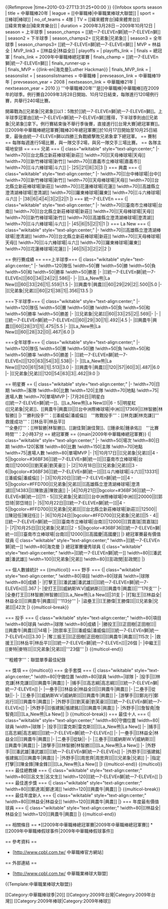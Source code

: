 {{Refimprove |time=2010-03-27T13:31:25+00:00 }}
{{Infobox sports season
| title 	= 中華職棒20年
| league 	= [[中華職棒|中華職業棒球大聯盟]]
| sport 	= [[棒球|棒球]]
| no_of_teams   = 4隊
| TV            = [[緯來體育台|緯來體育台]]<br>[[緯來育樂台|緯來育樂台]]
| duration 	= 2009年3月28日－2009年10月12日
| season 	= 上半球季
| season_champs = [[統一7-ELEVEn獅|統一7-ELEVEn獅]]
| season2 	= 下半球季
| season_champs2= [[兄弟象|兄弟象]]
| season3 	= 全年球季
| season_champs3= [[統一7-ELEVEn獅|統一7-ELEVEn獅]]
| MVP   = 林益全
| MVP_link3	= [[林益全|林益全]]
| playoffs 	=
| playoffs_link =
| finals 	= 總冠軍
| finals_link 	= 2009年中華職棒總冠軍賽
| finals_champ 	= [[統一7-ELEVEn獅|統一7-ELEVEn獅]]
| finals_runner-up = 	
| finals_MVP 	= {{link-en|海克曼|Luther Hackman}}
| finals_MVP_link = 
| seasonslist = 
| seasonslistnames = 中華職棒
| prevseason_link = 中華職棒19年
| prevseason_year = 2008
| nextseason_link = 中華職棒21年
| nextseason_year = 2010
}}
'''中華職棒20年'''是[[中華職棒|中華職棒]]在2009年的球季。例行賽自2009年3月28日開始、10月12日結束，每隊進行120場例行賽，共舉行240場比賽。

開幕戰為[[兄弟象|兄弟象]]以1：5敗於[[統一7-ELEVEn獅|統一7-ELEVEn獅]]。上半球季冠軍由[[統一7-ELEVEn獅|統一7-ELEVEn獅]]獲得，下半球季則由[[兄弟象|兄弟象]]拿下。例行賽結束後不舉行季後賽，直接進行[[台灣大賽|總冠軍賽]]。[[2009年中華職棒總冠軍賽|職棒20年總冠軍賽]]於10月17日開始至10月25日結束，最後由統一7-ELEVEn獅以四勝三負戰績擊敗兄弟象拿下總冠軍。
== 賽制 ==
每隊每週進行5場比賽，與一隊交手2場，與另一隊交手三場比賽。
== 各隊主場地安排 ==
=== 兄弟 ===
{| class="wikitable" style="text-align:center;"
|-
!width=70|[[台北縣立新莊棒球場|新莊]]
!width=70|[[天母棒球場|天母]]
!width=70|[[新竹棒球場|新竹]]
!width=70|[[嘉義市立棒球場|嘉義市]]
!width=70|[[斗六棒球場|斗六]]
|-
|25||21||8||3||3
|}
=== 興農 ===
{| class="wikitable" style="text-align:center;"
|-
!width=70|[[台中棒球場|台中]]
!width=70|[[新竹棒球場|新竹]]
!width=70|[[天母棒球場|天母]]
!width=70|[[台北縣立新莊棒球場|新莊]]
!width=70|[[花蓮棒球場|花蓮]]
!width=70|[[高雄縣立澄清湖棒球場|澄清湖]]
!width=70|[[羅東棒球場|羅東]]
!width=70|[[斗六棒球場|斗六]]
|-
|38||6||4||4||3||2||2||1
|}
=== 統一7-ELEVEn ===
{| class="wikitable" style="text-align:center;"
|-
!width=70|[[臺南市立棒球場|台南]]
!width=70|[[台北縣立新莊棒球場|新莊]]
!width=70|[[天母棒球場|天母]]
!width=70|[[新竹棒球場|新竹]]
!width=70|[[高雄縣立澄清湖棒球場|澄清湖]]
!width=70|[[斗六棒球場|斗六]]
|-
|45||6||5||2||1||1
|}
=== La New ===
{| class="wikitable" style="text-align:center;"
|-
!width=70|[[高雄縣立澄清湖棒球場|澄清湖]]
!width=70|[[台北縣立新莊棒球場|新莊]]
!width=70|[[天母棒球場|天母]]
!width=70|[[斗六棒球場|斗六]]
!width=70|[[羅東棒球場|羅東]]
!width=70|[[花蓮棒球場|花蓮]]
|-
|46||5||3||2||2||2
|}

== 例行賽成績 ==
===上半球季===
{| class="wikitable" style="text-align:center;"
|-
!width=120|隊伍
!width=50|賽
!width=50|勝
!width=50|負
!width=50|和
!width=50|勝率
!width=50|勝差
|-
|[[統一7-ELEVEn獅|統一7-ELEVEn]]||60||34||24||2||.586||-
|-
|[[La_New熊|La New]]||60||33||26||1||.559||1.5
|-
|[[興農牛|興農]]||60||29||29||2||.500||5.0
|-
|[[兄弟象|兄弟]]||60||21||38||1||.356||13.5
|}

===下半球季===
{| class="wikitable" style="text-align:center;"
|-
!width=120|隊伍
!width=50|賽
!width=50|勝
!width=50|負
!width=50|和
!width=50|勝率
!width=50|勝差
|-
|[[兄弟象|兄弟]]||60||33||25||2||.569||-
|-
|[[統一7-ELEVEn獅|統一7-ELEVEn]]||60||29||30||1||.492||4.5
|-
|[[興農牛|興農]]||60||28||31||1||.475||5.5
|-
|[[La_New熊|La New]]||60||28||32||0||.467||6.0
|}

===全年球季===
{| class="wikitable" style="text-align:center;"
|-
!width=120|隊伍
!width=50|賽
!width=50|勝
!width=50|負
!width=50|和
!width=50|勝率
!width=50|勝差
|-
|[[統一7-ELEVEn獅|統一7-ELEVEn]]||120||63||54||3||.538||-
|-
|[[La_New熊|La New]]||120||61||58||1||.513||3.0
|-
|[[興農牛|興農]]||120||57||60||3||.487||6.0
|-
|[[兄弟象|兄弟]]||120||54||63||3||.462||9.0
|}

== 明星賽 ==
{| class="wikitable" style="text-align:center;"
|-
!width=70|日期
!width=|客隊
!width=80|比數
!width=120|主隊
!width=70|地點
!width=75|進場人數
!width=70|單場MVP
|-
|7月26日||明星白<br>([[統一7-ELEVEn獅|統一]]、[[La_New熊|La New]])||6 - 5||明星紅<br>([[兄弟象|兄弟]]、[[興農牛|興農]])||[[台中洲際棒球場|中洲]]||17369||[[林智勝|林智勝]]
|}
'''勝利投手'''：[[潘威倫|潘威倫]]　'''敗戰投手'''：[[林克謙|林克謙]]'''　救援成功'''：[[林岳平|林岳平]]<br>
'''全壘打'''：[[林智勝|林智勝]]、[[謝佳賢|謝佳賢]]、[[鍾承佑|鍾承佑]]　'''比賽時間'''：2小時37分
== 總冠軍賽 ==
{{main|2009年中華職棒總冠軍賽}}
{| class="wikitable" style="text-align:center;"
|-
!width=50|場次
!width=80|日期
!width=120|客隊
!width=80|比數
!width=150|主隊
!width=70|地點
!width=75|進場人數
!width=80|單場MVP
|-
|1||10月17日||[[兄弟象|兄弟]]||4 - 5||bgcolor=#36BF36|[[統一7-ELEVEn獅|統一]]||[[臺南市立棒球場|台南]]||12000||[[劉芙豪|劉芙豪]]
|-
|2||10月18日||[[兄弟象|兄弟]]||3 - 6||bgcolor=#36BF36|[[統一7-ELEVEn獅|統一]]||[[斗六棒球場|斗六]]||13331||[[潘威倫|潘威倫]]
|-
|3||10月20日||[[統一7-ELEVEn獅|統一]]||4 - 5||bgcolor=#FFD700|[[兄弟象|兄弟]]||[[高雄縣立澄清湖棒球場|澄清湖]]||14383||[[陳致遠|陳致遠]]
|-
|4||10月21日||bgcolor=#36BF36|[[統一7-ELEVEn獅|統一]]||11 - 5||[[兄弟象|兄弟]]||[[台中洲際棒球場|中洲]]||20000||[[郭岱琦|郭岱琦]]
|-
|5||10月22日||[[統一7-ELEVEn獅|統一]]||4 - 5||bgcolor=#FFD700|[[兄弟象|兄弟]]||[[台北縣立新莊棒球場|新莊]]||12500||[[陳冠任|陳冠任]]
|-
|6||10月24日||bgcolor=#FFD700|[[兄弟象|兄弟]]||5 - 4||[[統一7-ELEVEn獅|統一]]||[[臺南市立棒球場|台南]]||12000||[[買嘉瑞|買嘉瑞]]
|-
|7||10月25日||[[兄弟象|兄弟]]||2 - 5||bgcolor=#36BF36|[[統一7-ELEVEn獅|統一]]||[[臺南市立棒球場|台南]]||12000||[[高國慶|高國慶]]
|}
總冠軍賽最有價值球員
{| class="wikitable" style="text-align:center;"
!width=|[[統一7-ELEVEn獅|統一]]
!width=80|海克曼
|}
總冠軍賽優秀球員
{| class="wikitable" style="text-align:center;"
!width=|[[統一7-ELEVEn獅|統一]]
!width=80|[[潘武雄|潘武雄]]
!width=100|[[兄弟象|兄弟]]
!width=80|[[彭政閔|彭政閔]]
|}

== 個人數據統計 ==
{{multicol}}
=== 野手 ===
{| class="wikitable" style="text-align:center;"
!width=80|項目
!width=80|球員
!width=|球隊
!width=80|成績
|-
|打擊王||[[潘武雄|潘武雄]]||[[統一7-ELEVEn獅|統一7-ELEVEn]]||.367
|-
|安打王||[[威納斯W.V|威納斯]]||[[興農牛|興農]]||'''176支'''
|-
|全壘打王||[[林智勝|林智勝]]||[[La_New熊|La New]]||31支
|-
|打點王||[[林益全|林益全]]||[[興農牛|興農]]||'''113分'''
|-
|盜壘王||[[王勝偉|王勝偉]]||[[兄弟象|兄弟]]||42次
|}
{{multicol-break}}

=== 投手 ===
{| class="wikitable" style="text-align:center;"
!width=80|項目
!width=80|球員
!width=|球隊
!width=80|成績
|-
|勝投王||[[正田樹|正田樹]]||[[興農牛|興農]]||14場
|-
|防禦率王||[[潘威倫|潘威倫]]||[[統一7-ELEVEn獅|統一7-ELEVEn]]||3.30
|-
|奪三振王||[[正田樹|正田樹]]||[[興農牛|興農]]||115次
|-
|救援王||[[林岳平|林岳平]]||[[統一7-ELEVEn獅|統一7-ELEVEn]]||26個
|-
|中繼王||[[麥特|麥特]]||[[兄弟象|兄弟]]||'''23個'''
|}
{{multicol-end}}

'''粗體字'''：聯盟單季最佳紀錄

== 獎項 ==
{{multicol}}
=== 金手套獎 ===
{| class="wikitable" style="text-align:center;"
!width=80|守備位置
!width=80|球員
!width=|球隊
|-
|投手||[[林克謙|林克謙]]||[[興農牛|興農]]
|-
|捕手||[[高志綱|高志綱]]||[[統一7-ELEVEn獅|統一7-ELEVEn]]
|-
|一壘手||[[林益全|林益全]]||[[興農牛|興農]]
|-
|二壘手||從缺||-
|-
|三壘手||[[威納斯W.V|威納斯]]||[[興農牛|興農]]
|-
|游擊手||[[鄭兆行|鄭兆行]]||[[興農牛|興農]]
|-
|外野手||[[劉芙豪|劉芙豪]]||[[統一7-ELEVEn獅|統一7-ELEVEn]]
|-
|外野手||[[張建銘|張建銘]]||[[興農牛|興農]]
|-
|外野手||[[詹智堯|詹智堯]]||[[La_New熊|La New]]
|}
{{multicol-break}}
=== 最佳十人 ===
{| class="wikitable" style="text-align:center;"
!width=80|守備位置
!width=80|球員
!width=|球隊
|-
|投手||[[雷克斯|雷克斯]]||[[La_New熊|La New]]
|-
|捕手||[[高志綱|高志綱]]||[[統一7-ELEVEn獅|統一7-ELEVEn]]
|-
|一壘手||[[林益全|林益全]]||[[興農牛|興農]]
|-
|二壘手||從缺||-
|-
|三壘手||[[威納斯W.V|威納斯]]||[[興農牛|興農]]
|-
|游擊手||[[林智勝|林智勝]]||[[La_New熊|La New]]
|-
|外野手||[[潘武雄|潘武雄]]||[[統一7-ELEVEn獅|統一7-ELEVEn]]
|-
|外野手||[[張建銘|張建銘]]||[[興農牛|興農]]
|-
|外野手||[[周思齊|周思齊]]||[[兄弟象|兄弟]]
|-
|指定打擊||[[陳金鋒|陳金鋒]]||[[La_New熊|La New]]
|}
{{multicol-end}}
{{multicol}}
=== 最佳總教練 ===
{| class="wikitable" style="text-align:center;"
!width=80|[[呂文生|呂文生]]
!width=120|[[統一7-ELEVEn獅|統一7-ELEVEn]]
|}
=== 最佳進步獎 ===
{| class="wikitable" style="text-align:center;"
!width=80|[[鄭達鴻|鄭達鴻]]
!width=120|[[興農牛|興農]]
|}
{{multicol-break}}
=== 最佳年度新人 ===
{| class="wikitable" style="text-align:center;"
!width=80|[[林益全|林益全]]
!width=120|[[興農牛|興農]]
|}
=== 年度最有價值球員 ===
{| class="wikitable" style="text-align:center;"
!width=80|[[林益全|林益全]]
!width=120|[[興農牛|興農]]
|}
{{multicol-end}}

== 相關條目 ==
*[[2009年中華職棒總冠軍賽|2009年中華職棒總冠軍賽]]
*[[2009年中華職棒假球事件|2009年中華職棒假球事件]]

== 參考資料 ==
* [http://www.cpbl.com.tw/ 中華職棒官方網站]

== 外部連結 ==
* [http://www.cpbl.com.tw/ 中華職業棒球大聯盟]

{{Template:中華職業棒球大聯盟}}

[[Category:中華職棒球季|20]]
[[Category:2009年台灣|Category:2009年台灣]]
[[Category:2009年棒球|Category:2009年棒球]]
